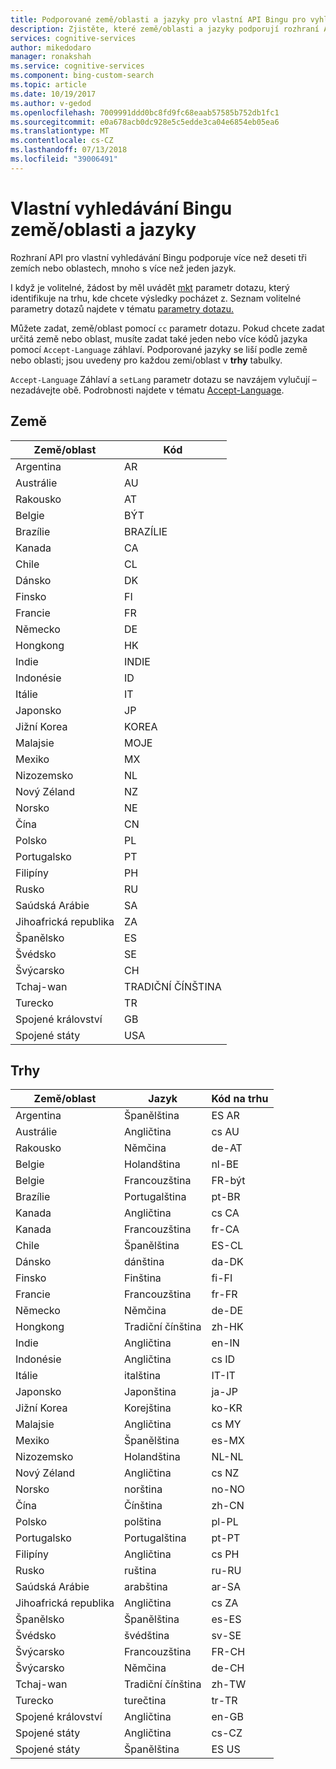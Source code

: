 ```yaml
---
title: Podporované země/oblasti a jazyky pro vlastní API Bingu pro vyhledávání v Azure | Dokumentace Microsoftu
description: Zjistěte, které země/oblasti a jazyky podporují rozhraní API pro vlastní vyhledávání Bingu.
services: cognitive-services
author: mikedodaro
manager: ronakshah
ms.service: cognitive-services
ms.component: bing-custom-search
ms.topic: article
ms.date: 10/19/2017
ms.author: v-gedod
ms.openlocfilehash: 7009991ddd0bc8fd9fc68eaab57585b752db1fc1
ms.sourcegitcommit: e0a678acb0dc928e5c5edde3ca04e6854eb05ea6
ms.translationtype: MT
ms.contentlocale: cs-CZ
ms.lasthandoff: 07/13/2018
ms.locfileid: "39006491"
---
```

# <a name="bing-custom-search-countriesregions-and-languages"></a>Vlastní vyhledávání Bingu země/oblasti a jazyky

Rozhraní API pro vlastní vyhledávání Bingu podporuje více než deseti tři zemích nebo oblastech, mnoho s více než jeden jazyk. 

I když je volitelné, žádost by měl uvádět [mkt](https://docs.microsoft.com/rest/api/cognitiveservices/bing-custom-search-api-v7-reference#mkt) parametr dotazu, který identifikuje na trhu, kde chcete výsledky pocházet z. Seznam volitelné parametry dotazů najdete v tématu [parametry dotazu.](https://docs.microsoft.com/rest/api/cognitiveservices/bing-custom-search-api-v7-reference#query-parameters)

Můžete zadat, země/oblast pomocí `cc` parametr dotazu. Pokud chcete zadat určitá země nebo oblast, musíte zadat také jeden nebo více kódů jazyka pomocí `Accept-Language` záhlaví. Podporované jazyky se liší podle země nebo oblasti; jsou uvedeny pro každou zemi/oblast v **trhy** tabulky.

`Accept-Language` Záhlaví a `setLang` parametr dotazu se navzájem vylučují – nezadávejte obě. Podrobnosti najdete v tématu [Accept-Language](https://docs.microsoft.com/rest/api/cognitiveservices/bing-custom-search-api-v7-reference#acceptlanguage).

## <a name="countries"></a>Země

|Země/oblast|Kód|
|-------|----|
|Argentina|AR|
|Austrálie|AU|
|Rakousko|AT|
|Belgie|BÝT|
|Brazílie|BRAZÍLIE|
|Kanada|CA|
|Chile|CL|
|Dánsko|DK|
|Finsko|FI|
|Francie|FR|
|Německo|DE|
|Hongkong|HK|
|Indie|INDIE|
|Indonésie|ID|
|Itálie|IT|
|Japonsko|JP|
|Jižní Korea|KOREA|
|Malajsie|MOJE|
|Mexiko|MX|
|Nizozemsko|NL|
|Nový Zéland|NZ|
|Norsko|NE|
|Čína|CN|
|Polsko|PL|
|Portugalsko|PT|
|Filipíny|PH|
|Rusko|RU|
|Saúdská Arábie|SA|
|Jihoafrická republika|ZA|
|Španělsko|ES|
|Švédsko|SE|
|Švýcarsko|CH|
|Tchaj-wan|TRADIČNÍ ČÍNŠTINA|
|Turecko|TR|
|Spojené království|GB|
|Spojené státy|USA|


## <a name="markets"></a>Trhy

|Země/oblast|Jazyk|Kód na trhu|
|-------|--------|-----------|
|Argentina|Španělština|ES AR|
|Austrálie|Angličtina|cs AU|
|Rakousko|Němčina|de-AT|
|Belgie|Holandština|nl-BE|
|Belgie|Francouzština|FR-být|
|Brazílie|Portugalština|pt-BR|
|Kanada|Angličtina|cs CA|
|Kanada|Francouzština|fr-CA|
|Chile|Španělština|ES-CL|
|Dánsko|dánština|da-DK|
|Finsko|Finština|fi-FI|
|Francie|Francouzština|fr-FR|
|Německo|Němčina|de-DE|
|Hongkong|Tradiční čínština|zh-HK|
|Indie|Angličtina|en-IN|
|Indonésie|Angličtina|cs ID|
|Itálie|italština|IT-IT|
|Japonsko|Japonština|ja-JP|
|Jižní Korea|Korejština|ko-KR|
|Malajsie|Angličtina|cs MY|
|Mexiko|Španělština|es-MX|
|Nizozemsko|Holandština|NL-NL|
|Nový Zéland|Angličtina|cs NZ|
|Norsko|norština|no-NO|
|Čína|Čínština|zh-CN|
|Polsko|polština|pl-PL|
|Portugalsko|Portugalština|pt-PT|
|Filipíny|Angličtina|cs PH|
|Rusko|ruština|ru-RU|
|Saúdská Arábie|arabština|ar-SA|
|Jihoafrická republika|Angličtina|cs ZA|
|Španělsko|Španělština|es-ES|
|Švédsko|švédština|sv-SE|
|Švýcarsko|Francouzština|FR-CH|
|Švýcarsko|Němčina|de-CH|
|Tchaj-wan|Tradiční čínština|zh-TW|
|Turecko|turečtina|tr-TR|
|Spojené království|Angličtina|en-GB|
|Spojené státy|Angličtina|cs-CZ|
|Spojené státy|Španělština|ES US|
